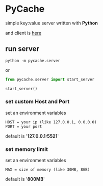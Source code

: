 # PyCache

simple key:value server written with **Python**

and client is [here](https://github.com/chick0/pycache_client/)


## run server
```commandline
python -m pycache.server
```

or

```python
from pycache.server import start_server

start_server()
```


### set custom Host and Port

set an environment variables
```
HOST = your ip (like 127.0.0.1, 0.0.0.0)
PORT = your port
```
default is '**127.0.0.1:5521**'

### set memory limit

set an environment variables
```
MAX = size of memory (like 30MB, 8GB)
```
default is '**800MB**'
